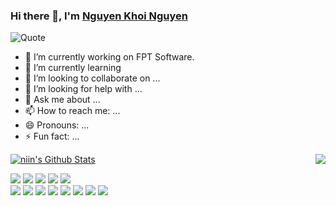### Hi there 👋, I'm [Nguyen Khoi Nguyen](https://github.com/niinNguyen)
![Quote](https://github-readme-quotes.herokuapp.com/quote?theme=onedark&animation=grow_out_in&layout=default)

- 🔭 I’m currently working on FPT Software.
- 🌱 I’m currently learning 
- 👯 I’m looking to collaborate on ...
- 🤔 I’m looking for help with ...
- 💬 Ask me about ...
- 📫 How to reach me: ...
- 😄 Pronouns: ...
- ⚡ Fun fact: ...

<p>
  <a href="https://github.com/niinNguyen">
<img align="center" alt="niin's Github Stats" src="https://github-readme-stats.codestackr.vercel.app/api?username=niinNguyen&show_icons=true&hide_border=true&count_private=true&include_all_commits=true&theme=radical" /></a>

<a href="https://github.com/niinNguyen">
  <img align="right" src="https://github-readme-stats.anuraghazra1.vercel.app/api/top-langs/?username=niinNguyen&layout=compact&theme=radical" />
</a>
  <p>
    <img src="https://img.shields.io/badge/-IntelliJ%20Idea-000000?style=flat-square&logo=IntelliJ%20Idea&logoColor=white"/>
    <img src="https://img.shields.io/badge/-Visual%20Studio-854db9?style=flat-square&logo=Visual%20Studio&logoColor=White"/>
    <img src="https://img.shields.io/badge/-Visual%20Studio%20Code-23A9F2?style=flat-square&logo=Visual%20Studio%20Code&logoColor=white"/>
    <img src="https://img.shields.io/badge/-Microsoft%20SQL%20Server-CC2927?style=flat-square&logo=Microsoft%20SQL%20Server&logoColor=white"/>
    <img src="https://img.shields.io/badge/-MySQL-4479A1?style=flat-square&logo=MySQL&logoColor=white"/><br/>
    <img src="https://img.shields.io/badge/-PostgreSql-336791?style=flat-square&logo=PostgreSQL&logoColor=white">
    <img src="https://img.shields.io/badge/-Git-F44D27?style=flat-square&logo=Git&logoColor=white"/>
    <img src="https://img.shields.io/badge/-Github-181717?style=flat-square&logo=GitHub&logoColor=white"/>
    <img src="https://img.shields.io/badge/-Github%20Actions-2088FF?style=flat-square&logo=GitHub%20Actions&logoColor=white"/>
    <img src="https://img.shields.io/badge/-Jira-0052CC?style=flat-square&logo=Jira&logoColor=white"/>
    <img src="https://img.shields.io/badge/-Docker-2496ED?style=flat-square&logo=Docker&logoColor=white">
    <img src="https://img.shields.io/badge/-ReactJs-23A9F2?style=flat-square&logo=React&logoColor=white">
    <img src="https://img.shields.io/badge/-Spring-6DB33F?style=flat-square&logo=Spring&logoColor=white"/>
  </p>
</p></br>
